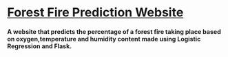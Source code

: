 # <ins>Forest Fire Prediction Website</ins> 

#### A website that predicts the percentage of a forest fire taking place based on oxygen,temperature and humidity content made using Logistic Regression and Flask.

